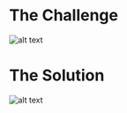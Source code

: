 <h1>The Challenge</h1>

![alt text](https://github.com/itismuzak/picoCTF-2022-writeups/blob/main/First%20Find/FS7H121WAAAO6yS.jpg)
<h1>The Solution</h1>

![alt text](https://github.com/itismuzak/picoCTF-2022-writeups/blob/main/First%20Find/FS7H2XoWUAArR79.jpg)
